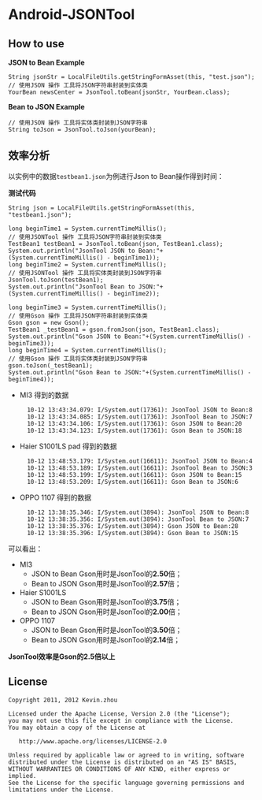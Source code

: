 # Android-JSONTool

## How to use ##

**JSON to Bean Example**


	String jsonStr = LocalFileUtils.getStringFormAsset(this, "test.json");
	// 使用JSON 操作 工具将JSON字符串封装到实体类
	YourBean newsCenter = JsonTool.toBean(jsonStr, YourBean.class);

**Bean to JSON Example**

	// 使用JSON 操作 工具将实体类封装到JSON字符串
	String toJson = JsonTool.toJson(yourBean);

## 效率分析 ##

以实例中的数据`testbean1.json`为例进行Json to Bean操作得到时间：

**测试代码**

	String json = LocalFileUtils.getStringFormAsset(this, "testbean1.json");
	
	long beginTime1 = System.currentTimeMillis();
    // 使用JSONTool 操作 工具将JSON字符串封装到实体类
    TestBean1 testBean1 = JsonTool.toBean(json, TestBean1.class);
	System.out.println("JsonTool JSON to Bean:"+(System.currentTimeMillis() - beginTime1));
	long beginTime2 = System.currentTimeMillis();
	// 使用JSONTool 操作 工具将实体类封装到JSON字符串
	JsonTool.toJson(testBean1);
	System.out.println("JsonTool Bean to JSON:"+(System.currentTimeMillis() - beginTime2));

	long beginTime3 = System.currentTimeMillis();
    // 使用Gson 操作 工具将JSON字符串封装到实体类
	Gson gson = new Gson();
    TestBean1 _testBean1 = gson.fromJson(json, TestBean1.class);
	System.out.println("Gson JSON to Bean:"+(System.currentTimeMillis() - beginTime3));
	long beginTime4 = System.currentTimeMillis();
	// 使用Gson 操作 工具将实体类封装到JSON字符串
	gson.toJson(_testBean1);
	System.out.println("Gson Bean to JSON:"+(System.currentTimeMillis() - beginTime4));


- MI3 得到的数据

		10-12 13:43:34.079: I/System.out(17361): JsonTool JSON to Bean:8
		10-12 13:43:34.085: I/System.out(17361): JsonTool Bean to JSON:7
		10-12 13:43:34.106: I/System.out(17361): Gson JSON to Bean:20
		10-12 13:43:34.123: I/System.out(17361): Gson Bean to JSON:18

- Haier S1001LS pad 得到的数据

		10-12 13:48:53.179: I/System.out(16611): JsonTool JSON to Bean:4
		10-12 13:48:53.189: I/System.out(16611): JsonTool Bean to JSON:3
		10-12 13:48:53.199: I/System.out(16611): Gson JSON to Bean:15
		10-12 13:48:53.209: I/System.out(16611): Gson Bean to JSON:6

- OPPO 1107 得到的数据
		
		10-12 13:38:35.346: I/System.out(3894): JsonTool JSON to Bean:8
		10-12 13:38:35.356: I/System.out(3894): JsonTool Bean to JSON:7
		10-12 13:38:35.376: I/System.out(3894): Gson JSON to Bean:28
		10-12 13:38:35.396: I/System.out(3894): Gson Bean to JSON:15

可以看出：

- MI3
	- JSON to Bean Gson用时是JsonTool的**2.50**倍；
	- Bean to JSON Gson用时是JsonTool的**2.57**倍；
- Haier S1001LS
	- JSON to Bean Gson用时是JsonTool的**3.75**倍；
	- Bean to JSON Gson用时是JsonTool的**2.00**倍；
- OPPO 1107
	- JSON to Bean Gson用时是JsonTool的**3.50**倍；
	- Bean to JSON Gson用时是JsonTool的**2.14**倍；

**JsonTool效率是Gson的2.5倍以上**


## License

    Copyright 2011, 2012 Kevin.zhou

    Licensed under the Apache License, Version 2.0 (the "License");
    you may not use this file except in compliance with the License.
    You may obtain a copy of the License at

       http://www.apache.org/licenses/LICENSE-2.0

    Unless required by applicable law or agreed to in writing, software
    distributed under the License is distributed on an "AS IS" BASIS,
    WITHOUT WARRANTIES OR CONDITIONS OF ANY KIND, either express or implied.
    See the License for the specific language governing permissions and
    limitations under the License.